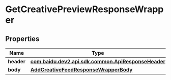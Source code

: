 

# GetCreativePreviewResponseWrapper


## Properties

Name | Type | Description | Notes
------------ | ------------- | ------------- | -------------
**header** | [**com.baidu.dev2.api.sdk.common.ApiResponseHeader**](com.baidu.dev2.api.sdk.common.ApiResponseHeader.md) |  |  [optional]
**body** | [**AddCreativeFeedResponseWrapperBody**](AddCreativeFeedResponseWrapperBody.md) |  |  [optional]



